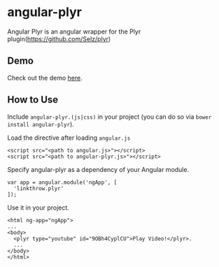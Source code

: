 angular-plyr
=================
Angular Plyr is an angular wrapper for the Plyr plugin(https://github.com/Selz/plyr)


Demo
----
Check out the demo [here](https://plyr.io/).


How to Use
----------
Include `angular-plyr.(js|css)` in your project (you can do so via `bower install angular-plyr`).

Load the directive after loading `angular.js`

```
<script src="<path to angular.js>"></script>
<script src="<path to angular-plyr.js>"></script>
```

Specify angular-plyr as a dependency of your Angular module.

```
var app = angular.module('ngApp', [
  'linkthrow.plyr'
]);
```

Use it in your project.

```
<html ng-app="ngApp">
...
<body>
  <plyr type="youtube" id="9OBh4CyplCU">Play Video!</plyr>.
  ...
</body>
</html>
```
